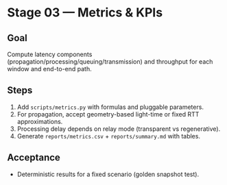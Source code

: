 # Stage 03 — Metrics & KPIs

## Goal
Compute latency components (propagation/processing/queuing/transmission) and throughput for each window and end-to-end path.

## Steps
1. Add `scripts/metrics.py` with formulas and pluggable parameters.
2. For propagation, accept geometry-based light-time or fixed RTT approximations.
3. Processing delay depends on relay mode (transparent vs regenerative).
4. Generate `reports/metrics.csv` + `reports/summary.md` with tables.

## Acceptance
- Deterministic results for a fixed scenario (golden snapshot test).
